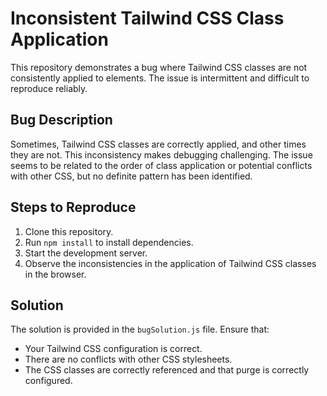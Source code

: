 # Inconsistent Tailwind CSS Class Application

This repository demonstrates a bug where Tailwind CSS classes are not consistently applied to elements. The issue is intermittent and difficult to reproduce reliably.

## Bug Description

Sometimes, Tailwind CSS classes are correctly applied, and other times they are not.  This inconsistency makes debugging challenging. The issue seems to be related to the order of class application or potential conflicts with other CSS, but no definite pattern has been identified.

## Steps to Reproduce

1. Clone this repository.
2. Run `npm install` to install dependencies.
3. Start the development server.
4. Observe the inconsistencies in the application of Tailwind CSS classes in the browser.

## Solution

The solution is provided in the `bugSolution.js` file. Ensure that:

* Your Tailwind CSS configuration is correct.
* There are no conflicts with other CSS stylesheets.
* The CSS classes are correctly referenced and that purge is correctly configured. 